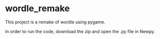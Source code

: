 # wordle_remake
This project is a remake of wordle using pygame.

In order to run the code, download the zip and open the .py file in Newpy.
